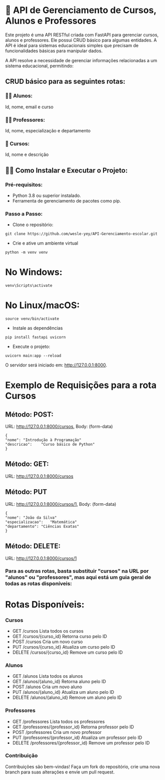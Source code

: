 # 🏫 API de Gerenciamento de Cursos, Alunos e Professores
Este projeto é uma API RESTful criada com FastAPI para gerenciar cursos, alunos e professores. Ele possui CRUD básico para algumas entidades. A API é ideal para sistemas educacionais simples que precisam de funcionalidades básicas para manipular dados.

 A API resolve a necessidade de gerenciar informações relacionadas a um sistema educacional, permitindo:

## CRUD básico para as seguintes rotas:
### 👨‍🎓 Alunos:
Id, nome, email e curso

### 👨‍🔬 Professores:
Id, nome, especialização e departamento

### 📝 Cursos:
Id, nome e descrição

## 👨‍💻 Como Instalar e Executar o Projeto:
### Pré-requisitos:
* Python 3.8 ou superior instalado.
* Ferramenta de gerenciamento de pacotes como pip.
### Passo a Passo:
* Clone o repositório:
```
git clone https://github.com/wesle-yey/API-Gerenciamento-escolar.git
```

* Crie e ative um ambiente virtual
```
python -m venv venv
```
# No Windows:
```
venv\Scripts\activate
```
# No Linux/macOS:
```
source venv/bin/activate
```

* Instale as dependências

```
pip install fastapi uvicorn
```
* Execute o projeto:
```
uvicorn main:app --reload
```
O servidor será iniciado em: http://127.0.0.1:8000.

# Exemplo de Requisições para a rota Cursos

## Método: POST:
URL: http://127.0.0.1:8000/cursos,
Body: (form-data)
```
{
"nome":	"Introdução à Programação"
"descricao":	"Curso básico de Python"
}
```

## Método: GET:
URL: http://127.0.0.1:8000/cursos


## Método: PUT
URL: http://127.0.0.1:8000/cursos/1,
Body: (form-data)
```
{
"nome":	"João da Silva"
"especializacao":	"Matemática"
"departamento":	"Ciências Exatas"
}
```

## Método: DELETE:
URL: http://127.0.0.1:8000/cursos/1

### Para as outras rotas, basta substituir "cursos" na URL por "alunos" ou "professores", mas aqui está um guia geral de todas as rotas disponíveis:
# Rotas Disponíveis:
### Cursos	
* GET	/cursos	Lista todos os cursos
* GET	/cursos/{curso_id}	Retorna curso pelo ID
* POST	/cursos	Cria um novo curso
* PUT	/cursos/{curso_id}	Atualiza um curso pelo ID
* DELETE	/cursos/{curso_id}	Remove um curso pelo ID

### Alunos
* GET	/alunos	Lista todos os alunos
* GET	/alunos/{aluno_id}	Retorna aluno pelo ID
* POST	/alunos	Cria um novo aluno
* PUT	/alunos/{aluno_id}	Atualiza um aluno pelo ID
* DELETE	/alunos/{aluno_id}	Remove um aluno pelo ID

### Professores
* GET	/professores	Lista todos os professores
* GET	/professores/{professor_id}	Retorna professor pelo ID
* POST	/professores	Cria um novo professor
* PUT	/professores/{professor_id}	Atualiza um professor pelo ID
* DELETE	/professores/{professor_id}	Remove um professor pelo ID

### Contribuição
Contribuições são bem-vindas! Faça um fork do repositório, crie uma nova branch para suas alterações e envie um pull request.
